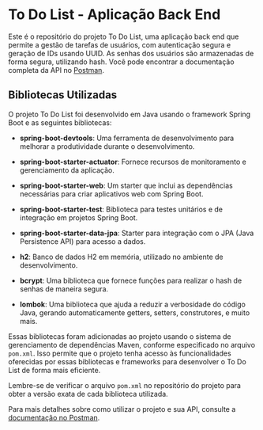 # To Do List - Aplicação Back End

Este é o repositório do projeto To Do List, uma aplicação back end que permite a gestão de tarefas de usuários, com autenticação segura e geração de IDs usando UUID. As senhas dos usuários são armazenadas de forma segura, utilizando hash. Você pode encontrar a documentação completa da API no [Postman](https://documenter.getpostman.com/view/26000888/2s9YR6ZtE7).

## Bibliotecas Utilizadas

O projeto To Do List foi desenvolvido em Java usando o framework Spring Boot e as seguintes bibliotecas:

- **spring-boot-devtools**: Uma ferramenta de desenvolvimento para melhorar a produtividade durante o desenvolvimento.
  
- **spring-boot-starter-actuator**: Fornece recursos de monitoramento e gerenciamento da aplicação.
  
- **spring-boot-starter-web**: Um starter que inclui as dependências necessárias para criar aplicativos web com Spring Boot.
  
- **spring-boot-starter-test**: Biblioteca para testes unitários e de integração em projetos Spring Boot.
  
- **spring-boot-starter-data-jpa**: Starter para integração com o JPA (Java Persistence API) para acesso a dados.
  
- **h2**: Banco de dados H2 em memória, utilizado no ambiente de desenvolvimento.
  
- **bcrypt**: Uma biblioteca que fornece funções para realizar o hash de senhas de maneira segura.

- **lombok**: Uma biblioteca que ajuda a reduzir a verbosidade do código Java, gerando automaticamente getters, setters, construtores, e muito mais.

Essas bibliotecas foram adicionadas ao projeto usando o sistema de gerenciamento de dependências Maven, conforme especificado no arquivo `pom.xml`. Isso permite que o projeto tenha acesso às funcionalidades oferecidas por essas bibliotecas e frameworks para desenvolver o To Do List de forma mais eficiente.

Lembre-se de verificar o arquivo `pom.xml` no repositório do projeto para obter a versão exata de cada biblioteca utilizada.

Para mais detalhes sobre como utilizar o projeto e sua API, consulte a [documentação no Postman](https://documenter.getpostman.com/view/26000888/2s9YR6ZtE7).